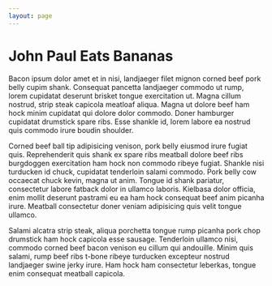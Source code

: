 ```yaml
---
layout: page
---
```


# John Paul Eats Bananas

Bacon ipsum dolor amet et in nisi, landjaeger filet mignon corned beef pork belly cupim shank. Consequat pancetta landjaeger commodo ut rump, lorem cupidatat deserunt brisket tongue exercitation ut. Magna cillum nostrud, strip steak capicola meatloaf aliqua. Magna ut dolore beef ham hock minim cupidatat qui dolore dolor commodo. Doner hamburger cupidatat drumstick spare ribs. Esse shankle id, lorem labore ea nostrud quis commodo irure boudin shoulder.

Corned beef ball tip adipisicing venison, pork belly eiusmod irure fugiat quis. Reprehenderit quis shank ex spare ribs meatball dolore beef ribs burgdoggen exercitation ham hock non commodo ribeye fugiat. Shankle nisi turducken id chuck, cupidatat tenderloin salami commodo. Pork belly cow occaecat chuck kevin, magna ut anim. Tongue id shank pariatur, consectetur labore fatback dolor in ullamco laboris. Kielbasa dolor officia, enim mollit deserunt pastrami eu ea ham hock consequat beef anim picanha irure. Meatball consectetur doner veniam adipisicing quis velit tongue ullamco.

Salami alcatra strip steak, aliqua porchetta tongue rump picanha pork chop drumstick ham hock capicola esse sausage. Tenderloin ullamco nisi, commodo corned beef bacon venison eu cillum qui andouille. Minim quis salami, rump beef ribs t-bone ribeye turducken excepteur nostrud landjaeger swine jerky irure. Ham hock ham consectetur leberkas, tongue enim consequat meatball capicola.
